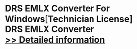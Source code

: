 # DRS EMLX Converter For Windows[Technician License]<br />DRS EMLX Converter<br />[>> Detailed information](https://secure.shareit.com/shareit/product.html?productid=301004304&affiliateid=200057808)